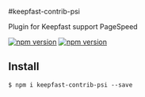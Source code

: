 #keepfast-contrib-psi

Plugin for Keepfast support PageSpeed

 [![npm version](https://badge.fury.io/js/keepfast-contrib-psi.svg)](https://badge.fury.io/js/keepfast-contrib-psi)
 [![npm version](https://david-dm.org/keepfast/keepfast-contrib-psi.svg)](https://david-dm.org/keepfast/keepfast-contrib-psi.svg)


## Install

```
$ npm i keepfast-contrib-psi --save
```
